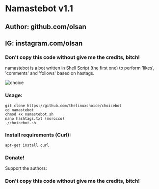 # Namastebot v1.1
## Author: github.com/olsan
## IG: instagram.com/olsan
### Don't copy this code without give me the credits, bitch! 
namastebot is a bot written in Shell Script (the first one) to perform 'likes', 'comments' and 'follows' based on hastags.

![choice](https://user-images.githubusercontent.com/34893261/41206528-d1ac4302-6cdb-11e8-961e-a8b4830657d2.png)

### Usage:
```
git clone https://github.com/thelinuxchoice/choicebot
cd namastebot
chmod +x namastebot.sh
nano hashtags.txt (morocco)
./choicebot.sh
```

### Install requirements (Curl):

```
apt-get install curl
```

### Donate!
Support the authors:
### Don't copy this code without give me the credits, bitch! 
